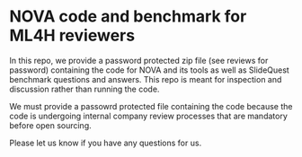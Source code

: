 # NOVA code and benchmark for ML4H reviewers

In this repo, we provide a password protected zip file (see reviews for password) containing the code for NOVA and its tools as well as SlideQuest benchmark questions and answers. This repo is meant for inspection and discussion rather than running the code. 

We must provide a passowrd protected file containing the code because the code is undergoing internal company review processes that are mandatory before open sourcing. 

Please let us know if you have any questions for us.
